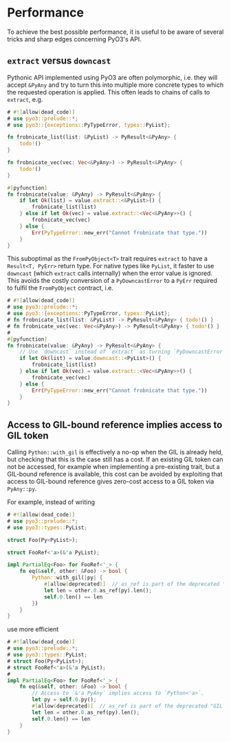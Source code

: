 # Performance

To achieve the best possible performance, it is useful to be aware of several tricks and sharp edges concerning PyO3's API.

## `extract` versus `downcast`

Pythonic API implemented using PyO3 are often polymorphic, i.e. they will accept `&PyAny` and try to turn this into multiple more concrete types to which the requested operation is applied. This often leads to chains of calls to `extract`, e.g.

```rust
# #![allow(dead_code)]
# use pyo3::prelude::*;
# use pyo3::{exceptions::PyTypeError, types::PyList};

fn frobnicate_list(list: &PyList) -> PyResult<&PyAny> {
    todo!()
}

fn frobnicate_vec(vec: Vec<&PyAny>) -> PyResult<&PyAny> {
    todo!()
}

#[pyfunction]
fn frobnicate(value: &PyAny) -> PyResult<&PyAny> {
    if let Ok(list) = value.extract::<&PyList>() {
        frobnicate_list(list)
    } else if let Ok(vec) = value.extract::<Vec<&PyAny>>() {
        frobnicate_vec(vec)
    } else {
        Err(PyTypeError::new_err("Cannot frobnicate that type."))
    }
}
```

This suboptimal as the `FromPyObject<T>` trait requires `extract` to have a `Result<T, PyErr>` return type. For native types like `PyList`, it faster to use `downcast` (which `extract` calls internally) when the error value is ignored. This avoids the costly conversion of a `PyDowncastError` to a `PyErr` required to fulfil the `FromPyObject` contract, i.e.

```rust
# #![allow(dead_code)]
# use pyo3::prelude::*;
# use pyo3::{exceptions::PyTypeError, types::PyList};
# fn frobnicate_list(list: &PyList) -> PyResult<&PyAny> { todo!() }
# fn frobnicate_vec(vec: Vec<&PyAny>) -> PyResult<&PyAny> { todo!() }
#
#[pyfunction]
fn frobnicate(value: &PyAny) -> PyResult<&PyAny> {
    // Use `downcast` instead of `extract` as turning `PyDowncastError` into `PyErr` is quite costly.
    if let Ok(list) = value.downcast::<PyList>() {
        frobnicate_list(list)
    } else if let Ok(vec) = value.extract::<Vec<&PyAny>>() {
        frobnicate_vec(vec)
    } else {
        Err(PyTypeError::new_err("Cannot frobnicate that type."))
    }
}
```

## Access to GIL-bound reference implies access to GIL token

Calling `Python::with_gil` is effectively a no-op when the GIL is already held, but checking that this is the case still has a cost. If an existing GIL token can not be accessed, for example when implementing a pre-existing trait, but a GIL-bound reference is available, this cost can be avoided by exploiting that access to GIL-bound reference gives zero-cost access to a GIL token via `PyAny::py`.

For example, instead of writing

```rust
# #![allow(dead_code)]
# use pyo3::prelude::*;
# use pyo3::types::PyList;

struct Foo(Py<PyList>);

struct FooRef<'a>(&'a PyList);

impl PartialEq<Foo> for FooRef<'_> {
    fn eq(&self, other: &Foo) -> bool {
        Python::with_gil(|py| {
            #[allow(deprecated)]  // as_ref is part of the deprecated "GIL Refs" API.
            let len = other.0.as_ref(py).len();
            self.0.len() == len
        })
    }
}
```

use more efficient

```rust
# #![allow(dead_code)]
# use pyo3::prelude::*;
# use pyo3::types::PyList;
# struct Foo(Py<PyList>);
# struct FooRef<'a>(&'a PyList);
#
impl PartialEq<Foo> for FooRef<'_> {
    fn eq(&self, other: &Foo) -> bool {
        // Access to `&'a PyAny` implies access to `Python<'a>`.
        let py = self.0.py();
        #[allow(deprecated)]  // as_ref is part of the deprecated "GIL Refs" API.
        let len = other.0.as_ref(py).len();
        self.0.len() == len
    }
}
```
